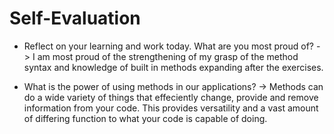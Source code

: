 # Self-Evaluation

- Reflect on your learning and work today. What are you most proud of? -> I am most proud of the strengthening of my grasp of the method syntax and knowledge of built in methods expanding after the exercises.

- What is the power of using methods in our applications? -> Methods can do a wide variety of things that effeciently change, provide and remove information from your code. This provides versatility and a vast amount of differing function to what your code is capable of doing.
